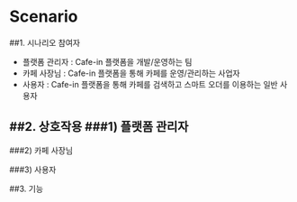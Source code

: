 # Scenario
##1. 시나리오 참여자
- 플랫폼 관리자 : Cafe-in 플랫폼을 개발/운영하는 팀
- 카페 사장님 : Cafe-in 플랫폼을 통해 카페를 운영/관리하는 사업자
- 사용자 : Cafe-in 플랫폼을 통해 카페를 검색하고 스마트 오더를 이용하는 일반 사용자

##2. 상호작용
###1) 플랫폼 관리자
-  


###2) 카페 사장님

###3) 사용자

##3. 기능


